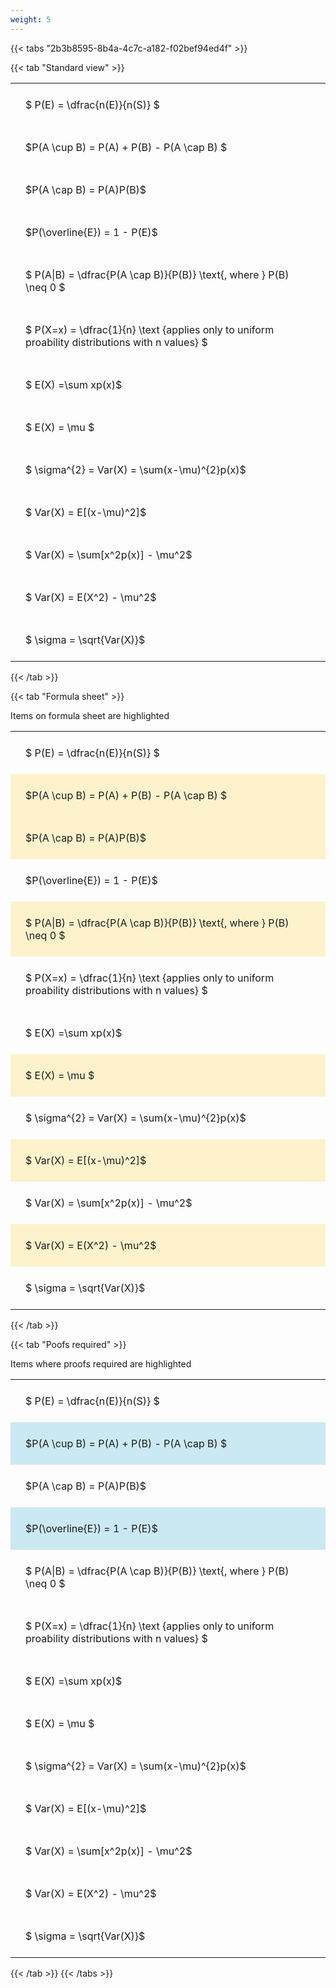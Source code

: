 ```yaml
---
weight: 5
---
```


{{< tabs "2b3b8595-8b4a-4c7c-a182-f02bef94ed4f" >}}

{{< tab "Standard view" >}}

<style type="text/css">
#T_9d7e7 th.col_heading {
  text-align: left;
  font-size: 1em;
}
#T_9d7e7 td {
  text-align: left;
  font-size: 1em;
  padding: 1.5em;
}
</style>
<table id="T_9d7e7">
  <thead>
  </thead>
  <tbody>
    <tr>
      <td id="T_9d7e7_row0_col0" class="data row0 col0" >$ P(E) = \dfrac{n(E)}{n(S)} $</td>
    </tr>
    <tr>
      <td id="T_9d7e7_row1_col0" class="data row1 col0" >$P(A \cup B) = P(A) + P(B) - P(A \cap B) $</td>
    </tr>
    <tr>
      <td id="T_9d7e7_row2_col0" class="data row2 col0" >$P(A \cap B)  = P(A)P(B)$</td>
    </tr>
    <tr>
      <td id="T_9d7e7_row3_col0" class="data row3 col0" >$P(\overline{E}) = 1 - P(E)$</td>
    </tr>
    <tr>
      <td id="T_9d7e7_row4_col0" class="data row4 col0" >$ P(A|B) = \dfrac{P(A \cap B)}{P(B)} \text{, where } P(B) \neq 0 $</td>
    </tr>
    <tr>
      <td id="T_9d7e7_row5_col0" class="data row5 col0" >$ P(X=x) =  \dfrac{1}{n} 
\text {applies only to uniform proability distributions with n values} $</td>
    </tr>
    <tr>
      <td id="T_9d7e7_row6_col0" class="data row6 col0" >$ E(X) =\sum xp(x)$</td>
    </tr>
    <tr>
      <td id="T_9d7e7_row7_col0" class="data row7 col0" >$ E(X) = \mu $</td>
    </tr>
    <tr>
      <td id="T_9d7e7_row8_col0" class="data row8 col0" >$ \sigma^{2} = Var(X) = \sum(x-\mu)^{2}p(x)$</td>
    </tr>
    <tr>
      <td id="T_9d7e7_row9_col0" class="data row9 col0" >$ Var(X) = E[(x-\mu)^2]$</td>
    </tr>
    <tr>
      <td id="T_9d7e7_row10_col0" class="data row10 col0" >$ Var(X) = \sum[x^2p(x)] - \mu^2$</td>
    </tr>
    <tr>
      <td id="T_9d7e7_row11_col0" class="data row11 col0" >$ Var(X) = E(X^2) - \mu^2$</td>
    </tr>
    <tr>
      <td id="T_9d7e7_row12_col0" class="data row12 col0" >$ \sigma = \sqrt{Var(X)}$</td>
    </tr>
  </tbody>
</table>
{{< /tab >}}

{{< tab "Formula sheet" >}}

Items on formula sheet are highlighted 
<br>
<style type="text/css">
#T_c1f00 th.col_heading {
  text-align: left;
  font-size: 1em;
}
#T_c1f00 td {
  text-align: left;
  font-size: 1em;
  padding: 1.5em;
}
#T_c1f00_row0_col0, #T_c1f00_row3_col0, #T_c1f00_row5_col0, #T_c1f00_row6_col0, #T_c1f00_row8_col0, #T_c1f00_row10_col0, #T_c1f00_row12_col0 {
  background-color: rgba(0,0,0,0);
}
#T_c1f00_row1_col0, #T_c1f00_row2_col0, #T_c1f00_row4_col0, #T_c1f00_row7_col0, #T_c1f00_row9_col0, #T_c1f00_row11_col0 {
  background-color: rgba(255,194,10, 0.2);
}
</style>
<table id="T_c1f00">
  <thead>
  </thead>
  <tbody>
    <tr>
      <td id="T_c1f00_row0_col0" class="data row0 col0" >$ P(E) = \dfrac{n(E)}{n(S)} $</td>
    </tr>
    <tr>
      <td id="T_c1f00_row1_col0" class="data row1 col0" >$P(A \cup B) = P(A) + P(B) - P(A \cap B) $</td>
    </tr>
    <tr>
      <td id="T_c1f00_row2_col0" class="data row2 col0" >$P(A \cap B)  = P(A)P(B)$</td>
    </tr>
    <tr>
      <td id="T_c1f00_row3_col0" class="data row3 col0" >$P(\overline{E}) = 1 - P(E)$</td>
    </tr>
    <tr>
      <td id="T_c1f00_row4_col0" class="data row4 col0" >$ P(A|B) = \dfrac{P(A \cap B)}{P(B)} \text{, where } P(B) \neq 0 $</td>
    </tr>
    <tr>
      <td id="T_c1f00_row5_col0" class="data row5 col0" >$ P(X=x) =  \dfrac{1}{n} 
\text {applies only to uniform proability distributions with n values} $</td>
    </tr>
    <tr>
      <td id="T_c1f00_row6_col0" class="data row6 col0" >$ E(X) =\sum xp(x)$</td>
    </tr>
    <tr>
      <td id="T_c1f00_row7_col0" class="data row7 col0" >$ E(X) = \mu $</td>
    </tr>
    <tr>
      <td id="T_c1f00_row8_col0" class="data row8 col0" >$ \sigma^{2} = Var(X) = \sum(x-\mu)^{2}p(x)$</td>
    </tr>
    <tr>
      <td id="T_c1f00_row9_col0" class="data row9 col0" >$ Var(X) = E[(x-\mu)^2]$</td>
    </tr>
    <tr>
      <td id="T_c1f00_row10_col0" class="data row10 col0" >$ Var(X) = \sum[x^2p(x)] - \mu^2$</td>
    </tr>
    <tr>
      <td id="T_c1f00_row11_col0" class="data row11 col0" >$ Var(X) = E(X^2) - \mu^2$</td>
    </tr>
    <tr>
      <td id="T_c1f00_row12_col0" class="data row12 col0" >$ \sigma = \sqrt{Var(X)}$</td>
    </tr>
  </tbody>
</table>
{{< /tab >}}

{{< tab "Poofs required" >}}

Items where proofs required are highlighted 
<br>
<style type="text/css">
#T_d8fab th.col_heading {
  text-align: left;
  font-size: 1em;
}
#T_d8fab td {
  text-align: left;
  font-size: 1em;
  padding: 1.5em;
}
#T_d8fab_row0_col0, #T_d8fab_row2_col0, #T_d8fab_row4_col0, #T_d8fab_row5_col0, #T_d8fab_row6_col0, #T_d8fab_row7_col0, #T_d8fab_row8_col0, #T_d8fab_row9_col0, #T_d8fab_row10_col0, #T_d8fab_row11_col0, #T_d8fab_row12_col0 {
  background-color: rgba(0,0,0,0);
}
#T_d8fab_row1_col0, #T_d8fab_row3_col0 {
  background-color: rgba(0,150,200, 0.2);
}
</style>
<table id="T_d8fab">
  <thead>
  </thead>
  <tbody>
    <tr>
      <td id="T_d8fab_row0_col0" class="data row0 col0" >$ P(E) = \dfrac{n(E)}{n(S)} $</td>
    </tr>
    <tr>
      <td id="T_d8fab_row1_col0" class="data row1 col0" >$P(A \cup B) = P(A) + P(B) - P(A \cap B) $</td>
    </tr>
    <tr>
      <td id="T_d8fab_row2_col0" class="data row2 col0" >$P(A \cap B)  = P(A)P(B)$</td>
    </tr>
    <tr>
      <td id="T_d8fab_row3_col0" class="data row3 col0" >$P(\overline{E}) = 1 - P(E)$</td>
    </tr>
    <tr>
      <td id="T_d8fab_row4_col0" class="data row4 col0" >$ P(A|B) = \dfrac{P(A \cap B)}{P(B)} \text{, where } P(B) \neq 0 $</td>
    </tr>
    <tr>
      <td id="T_d8fab_row5_col0" class="data row5 col0" >$ P(X=x) =  \dfrac{1}{n} 
\text {applies only to uniform proability distributions with n values} $</td>
    </tr>
    <tr>
      <td id="T_d8fab_row6_col0" class="data row6 col0" >$ E(X) =\sum xp(x)$</td>
    </tr>
    <tr>
      <td id="T_d8fab_row7_col0" class="data row7 col0" >$ E(X) = \mu $</td>
    </tr>
    <tr>
      <td id="T_d8fab_row8_col0" class="data row8 col0" >$ \sigma^{2} = Var(X) = \sum(x-\mu)^{2}p(x)$</td>
    </tr>
    <tr>
      <td id="T_d8fab_row9_col0" class="data row9 col0" >$ Var(X) = E[(x-\mu)^2]$</td>
    </tr>
    <tr>
      <td id="T_d8fab_row10_col0" class="data row10 col0" >$ Var(X) = \sum[x^2p(x)] - \mu^2$</td>
    </tr>
    <tr>
      <td id="T_d8fab_row11_col0" class="data row11 col0" >$ Var(X) = E(X^2) - \mu^2$</td>
    </tr>
    <tr>
      <td id="T_d8fab_row12_col0" class="data row12 col0" >$ \sigma = \sqrt{Var(X)}$</td>
    </tr>
  </tbody>
</table>
{{< /tab >}}
{{< /tabs >}}